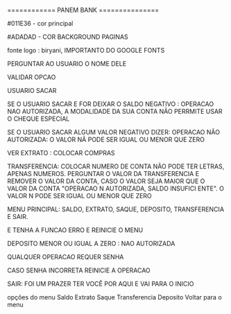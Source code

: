 ============ PANEM BANK ===============


#011E36 - cor principal

#ADADAD - COR BACKGROUND PAGINAS

fonte logo : biryani, IMPORTANTO DO GOOGLE FONTS



PERGUNTAR AO USUARIO O NOME DELE

VALIDAR OPCAO

USUARIO SACAR 

SE O USUARIO SACAR E FOR DEIXAR O SALDO
NEGATIVO : OPERACAO NAO AUTORIZADA, A
MODALIDADE DA SUA CONTA NÃO PERRMITE
USAR O CHEQUE ESPECIAL


SE O USUARIO SACAR ALGUM VALOR NEGATIVO
DIZER: OPERACAO NÃO AUTORIZADA: O VALOR
NÃ PODE SER IGUAL OU MENOR QUE ZERO


VER EXTRATO : COLOCAR COMPRAS 

TRANSFERENCIA: COLOCAR NUMERO DE CONTA
NÃO PODE TER LETRAS, APENAS NUMEROS.
PERGUNTAR O VALOR DA TRANSFERENCIA E 
REMOVER O VALOR DA CONTA, CASO O VALOR
SEJA MAIOR QUE O VALOR DA CONTA
"OPERACAO N AUTORIZADA, SALDO INSUFICI
ENTE". O VALOR N PODE SER IGUAL OU 
MENOR QUE ZERO


MENU PRINCIPAL: SALDO, EXTRATO, SAQUE,
DEPOSITO, TRANSFERENCIA E SAIR.

E TENHA A FUNCAO ERRO E REINICIE O MENU

DEPOSITO MENOR OU IGUAL A ZERO : 
NAO AUTORIZADA

QUALQUER OPERACAO REQUER SENHA

CASO SENHA INCORRETA REINICIE A OPERACAO


SAIR: FOI UM PRAZER TER VOCÊ POR AQUI
E VAI PARA O INICIO

opções do menu
Saldo 
Extrato
Saque
Transferencia
Deposito
Voltar para o menu
